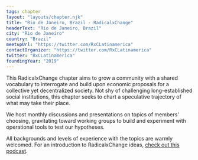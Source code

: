 ```yaml
---
tags: chapter
layout: "layouts/chapter.njk"
title: "Rio de Janeiro, Brazil - RadicalxChange"
headerText: "Rio de Janeiro, Brazil"
city: "Rio de Janeiro"
country: "Brazil"
meetupUrl: "https://twitter.com/RxCLatinamerica"
contactOrganizer: "https://twitter.com/RxCLatinamerica"
twitter: "RxCLatinamerica"
foundingYear: "2019"
---
```

This RadicalxChange chapter aims to grow a community with a shared vocabulary to interrogate and build upon economic proposals for a collective yet decentralized society. Not shy of challenging long-established social institutions, this chapter seeks to chart a speculative trajectory of what may take their place.

We host monthly discussions and presentations on topics of members’ choosing, gravitating toward working groups to build and experiment with operational tools to test our hypotheses.

All backgrounds and levels of experience with the topics are warmly welcomed. For an introduction to RadicalxChange ideas, [check out this podcast](https://80000hours.org/podcast/episodes/glen-weyl-radically-reforming-capitalism-and-democracy/).